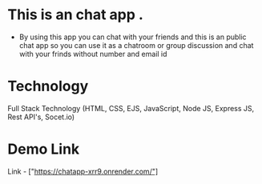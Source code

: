 # This is an chat app .
* By using this app you can chat with  your friends and this is an public chat app so you can use it as a chatroom or group discussion and chat with your frinds without number and email id
# Technology
Full Stack Technology (HTML, CSS, EJS, JavaScript, Node JS, Express JS, Rest API's, Socet.io)
# Demo Link 
Link - ["https://chatapp-xrr9.onrender.com/"]
